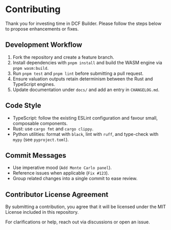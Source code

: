 ﻿# Contributing

Thank you for investing time in DCF Builder. Please follow the steps below to propose enhancements or fixes.

## Development Workflow

1. Fork the repository and create a feature branch.
2. Install dependencies with `pnpm install` and build the WASM engine via `pnpm wasm:build`.
3. Run `pnpm test` and `pnpm lint` before submitting a pull request.
4. Ensure valuation outputs retain determinism between the Rust and TypeScript engines.
5. Update documentation under `docs/` and add an entry in `CHANGELOG.md`.

## Code Style

- TypeScript: follow the existing ESLint configuration and favour small, composable components.
- Rust: use `cargo fmt` and `cargo clippy`.
- Python utilities: format with `black`, lint with `ruff`, and type-check with `mypy` (see `pyproject.toml`).

## Commit Messages

- Use imperative mood (`Add Monte Carlo panel`).
- Reference issues when applicable (`Fix #123`).
- Group related changes into a single commit to ease review.

## Contributor License Agreement

By submitting a contribution, you agree that it will be licensed under the MIT License included in this repository.

For clarifications or help, reach out via discussions or open an issue.

